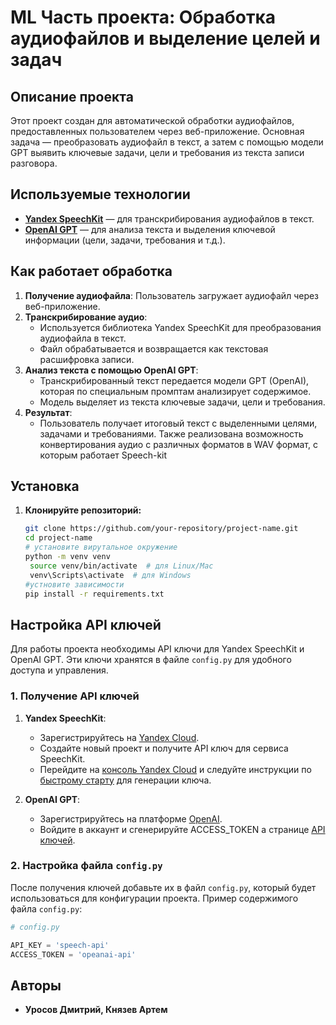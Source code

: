 # ML Часть проекта: Обработка аудиофайлов и выделение целей и задач

## Описание проекта

Этот проект создан для автоматической обработки аудиофайлов, предоставленных пользователем через веб-приложение. Основная задача — преобразовать аудиофайл в текст, а затем с помощью модели GPT выявить ключевые задачи, цели и требования из текста записи разговора.

## Используемые технологии

- **[Yandex SpeechKit](https://cloud.yandex.ru/services/speechkit)** — для транскрибирования аудиофайлов в текст.
- **[OpenAI GPT](https://platform.openai.com/)** — для анализа текста и выделения ключевой информации (цели, задачи, требования и т.д.).

## Как работает обработка

1. **Получение аудиофайла**: Пользователь загружает аудиофайл через веб-приложение.
2. **Транскрибирование аудио**:
   - Используется библиотека Yandex SpeechKit для преобразования аудиофайла в текст.
   - Файл обрабатывается и возвращается как текстовая расшифровка записи.
3. **Анализ текста с помощью OpenAI GPT**:
   - Транскрибированный текст передается модели GPT (OpenAI), которая по специальным промптам анализирует содержимое.
   - Модель выделяет из текста ключевые задачи, цели и требования.
4. **Результат**:
   - Пользователь получает итоговый текст с выделенными целями, задачами и требованиями.
Также реализована возможность конвертирования аудио с различных форматов в WAV формат, с которым работает Speech-kit

## Установка

1. **Клонируйте репозиторий:**

   ```bash
   git clone https://github.com/your-repository/project-name.git
   cd project-name
   # установите вирутальное окружение
   python -m venv venv
    source venv/bin/activate  # для Linux/Mac
    venv\Scripts\activate  # для Windows
   #устновите зависимости
   pip install -r requirements.txt

## Настройка API ключей

Для работы проекта необходимы API ключи для Yandex SpeechKit и OpenAI GPT. Эти ключи хранятся в файле `config.py` для удобного доступа и управления.

### 1. Получение API ключей

1. **Yandex SpeechKit**:
   - Зарегистрируйтесь на [Yandex Cloud](https://cloud.yandex.ru/).
   - Создайте новый проект и получите API ключ для сервиса SpeechKit.
   - Перейдите на [консоль Yandex Cloud](https://cloud.yandex.ru/console) и следуйте инструкции по [быстрому старту](https://cloud.yandex.ru/docs/speechkit/quickstart) для генерации ключа.

2. **OpenAI GPT**:
   - Зарегистрируйтесь на платформе [OpenAI](https://platform.openai.com/signup/).
   - Войдите в аккаунт и сгенерируйте ACCESS_TOKEN а странице [API ключей](https://platform.openai.com/account/api-keys).

### 2. Настройка файла `config.py`

После получения ключей добавьте их в файл `config.py`, который будет использоваться для конфигурации проекта. Пример содержимого файла `config.py`:

```python
# config.py

API_KEY = 'speech-api'
ACCESS_TOKEN = 'opeanai-api'
```

## Авторы

- **Уросов Дмитрий, Князев Артем**

